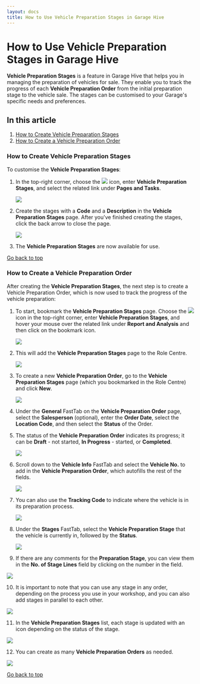 ```yaml
---
layout: docs
title: How to Use Vehicle Preparation Stages in Garage Hive
---
```


<a name="top"></a>

# How to Use Vehicle Preparation Stages in Garage Hive
**Vehicle Preparation Stages** is a feature in Garage Hive that helps you in managing the preparation of vehicles for sale. They enable you to track the progress of each **Vehicle Preparation Order** from the initial preparation stage to the vehicle sale. The stages can be customised to your Garage's specific needs and preferences.

## In this article
1. [How to Create Vehicle Preparation Stages](#how-to-create-vehicle-preparation-stages)
2. [How to Create a Vehicle Preparation Order](#how-to-create-a-vehicle-preparation-order)

### How to Create Vehicle Preparation Stages
To customise the **Vehicle Preparation Stages**:
1. In the top-right corner, choose the ![](media/search_icon.png) icon, enter **Vehicle Preparation Stages**, and select the related link under **Pages and Tasks**.

   ![](media/garagehive-vehicle-preparation-stages1.png)

2. Create the stages with a **Code** and a **Description** in the **Vehicle Preparation Stages** page. After you've finished creating the stages, click the back arrow to close the page.

   ![](media/garagehive-vehicle-preparation-stages2.png)

3. The **Vehicle Preparation Stages** are now available for use.

[Go back to top](#top)

### How to Create a Vehicle Preparation Order
After creating the **Vehicle Preparation Stages**, the next step is to create a Vehicle Preparation Order, which is now used to track the progress of the vehicle preparation:
1. To start, bookmark the **Vehicle Preparation Stages** page. Choose the ![](media/search_icon.png) icon in the top-right corner, enter **Vehicle Preparation Stages**, and hover your mouse over the related link under **Report and Analysis** and then click on the bookmark icon.

   ![](media/garagehive-vehicle-preparation-stages3.png)

2. This will add the **Vehicle Preparation Stages** page to the Role Centre.

   ![](media/garagehive-vehicle-preparation-stages4.png)

3. To create a new **Vehicle Preparation Order**, go to the **Vehicle Preparation Stages** page (which you bookmarked in the Role Centre) and click **New**.

   ![](media/garagehive-vehicle-preparation-stages5.gif)

4. Under the **General** FastTab on the **Vehicle Preparation Order** page, select the **Salesperson** (optional), enter the **Order Date**, select the **Location Code**, and then select the **Status** of the Order. 
5. The status of the **Vehicle Preparation Order** indicates its progress; it can be **Draft** - not started, **In Progress** - started, or **Completed**.

   ![](media/garagehive-vehicle-preparation-stages6.png)

6. Scroll down to the **Vehicle Info** FastTab and select the **Vehicle No.** to add in the **Vehicle Preparation Order**, which autofills the rest of the fields.

   ![](media/garagehive-vehicle-preparation-stages7.png)

7. You can also use the **Tracking Code** to indicate where the vehicle is in its preparation process.

   ![](media/garagehive-vehicle-preparation-stages7a.png)

8. Under the **Stages** FastTab, select the **Vehicle Preparation Stage** that the vehicle is currently in, followed by the **Status**. 

   ![](media/garagehive-vehicle-preparation-stages8.png)

9.  If there are any comments for the **Preparation Stage**, you can view them in the **No. of Stage Lines** field by clicking on the number in the field.

   ![](media/garagehive-vehicle-preparation-stages8a.gif)   

10. It is important to note that you can use any stage in any order, depending on the process you use in your workshop, and you can also add stages in parallel to each other.

   ![](media/garagehive-vehicle-preparation-stages9.png)

11. In the **Vehicle Preparation Stages** list, each stage is updated with an icon depending on the status of the stage.

   ![](media/garagehive-vehicle-preparation-stages10.png)

12. You can create as many **Vehicle Preparation Orders** as needed.

   ![](media/garagehive-vehicle-preparation-stages11.png)

[Go back to top](#top)

